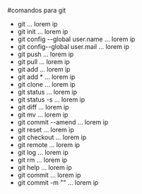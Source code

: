 #comandos para git

* git
... lorem ip
* git init
... lorem ip
* git config --global user.name
... lorem ip
* git config--global user.mail
... lorem ip
* git push
... lorem ip
* git pull
... lorem ip
* git add
... lorem ip
* git add *
... lorem ip
* git clone
... lorem ip
* git status
... lorem ip
* git status -s
... lorem ip
* git diff
... lorem ip
* git mv
... lorem ip
* git commit --amend
... lorem ip
* git reset
... lorem ip
* git checkout
... lorem ip
* git remote
... lorem ip
* git log
... lorem ip
* git rm
... lorem ip
* git help
... lorem ip
* git commit
... lorem ip
* git commit -m ""
... lorem ip

